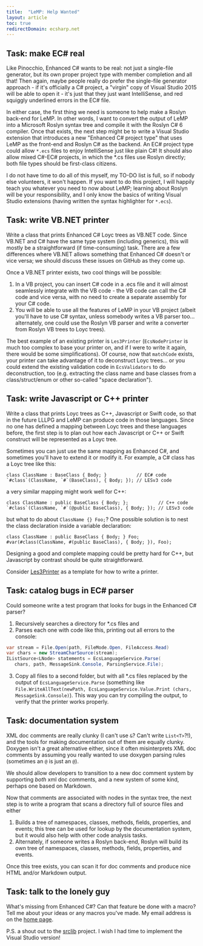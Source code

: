 ```yaml
---
title:  "LeMP: Help Wanted"
layout: article
toc: true
redirectDomain: ecsharp.net
---
```


Task: make EC# real
-------------------

Like Pinocchio, Enhanced C# wants to be real: not just a single-file generator, but its own proper project type with member completion and all that! Then again, maybe people really do prefer the single-file generator approach - if it's officially a C# project, a "virgin" copy of Visual Studio 2015 will be able to open it - it's just that they just want IntelliSense, and red squiggly underlined errors in the EC# file.

In either case, the first thing we need is someone to help make a Roslyn back-end for LeMP. In other words, I want to convert the output of LeMP into a Microsoft Roslyn syntax tree and compile it with the Roslyn C# 6 compiler. Once that exists, the next step might be to write a Visual Studio extension that introduces a new "Enhanced C# project type" that uses LeMP as the front-end and Roslyn C# as the backend. An EC# project type could allow `*.ecs` files to enjoy IntelliSense just like plain C#! It should also allow mixed C#-EC# projects, in which the *.cs files use Roslyn directly; both file types should be first-class citizens.

I do not have time to do all of this myself, my TO-DO list is full, so if nobody else volunteers, it won't happen. If you want to do this project, I will happily teach you whatever you need to now about LeMP; learning about Roslyn will be your responsibility, and I only know the basics of writing Visual Studio extensions (having written the syntax highlighter for `*.ecs`).

Task: write VB.NET printer
--------------------------

Write a class that prints Enhanced C# Loyc trees as VB.NET code. Since VB.NET and C# have the same type system (including generics), this will mostly be a straightforward (if time-consuming) task. There are a few differences where VB.NET allows something that Enhanced C# doesn't or vice versa; we should discuss these issues on GitHub as they come up.

Once a VB.NET printer exists, two cool things will be possible:

1. In a VB project, you can insert C# code in a .ecs file and it will almost seamlessly integrate with the VB code - the VB code can call the C# code and vice versa, with no need to create a separate assembly for your C# code.
2. You will be able to use all the features of LeMP in your VB project (albeit you'll have to use C# syntax, unless somebody writes a VB parser too... alternately, one could use the Roslyn VB parser and write a converter from Roslyn VB trees to Loyc trees).

The best example of an existing printer is `Les3Printer` (`EcsNodePrinter` is much too complex to base your printer on, and if I were to write it again, there would be some simplifications). Of course, now that `matchCode` exists, your printer can take advantage of it to deconstruct Loyc trees... or you could extend the existing validation code in `EcsValidators` to do deconstruction, too (e.g. extracting the class name and base classes from a class/struct/enum or other so-called "space declaration").

Task: write Javascript or C++ printer
-------------------------------------

Write a class that prints Loyc trees as C++, Javascript or Swift code, so that in the future LLLPG and LeMP can produce code in those languages. Since no one has defined a mapping between Loyc trees and these languages before, the first step is to plan out how each Javascript or C++ or Swift construct will be represented as a Loyc tree.

Sometimes you can just use the same mapping as Enhanced C#, and sometimes you'll have to extend it or modify it. For example, a C# class has a Loyc tree like this:

    class ClassName : BaseClass { Body; }           // EC# code
    `#class`(ClassName, `#`(BaseClass), { Body; }); // LESv3 code

a very similar mapping might work well for C++:

    class ClassName : public BaseClass { Body; };           // C++ code
    `#class`(ClassName, `#`(@public BaseClass), { Body; }); // LESv3 code

but what to do about `ClassName {} Foo;`? One possible solution is to nest the class declaration inside a variable declaration:

    class ClassName : public BaseClass { Body; } Foo;
    #var(#class(ClassName, #(public BaseClass), { Body; }), Foo);

Designing a good and complete mapping could be pretty hard for C++, but Javascript by contrast should be quite straightforward.

Consider [Les3Printer](https://github.com/qwertie/ecsharp/tree/master/Core/Loyc.Syntax/LES/Les3Printer.cs) as a template for how to write a printer.

Task: catalog bugs in EC# parser
--------------------------------

Could someone write a test program that looks for bugs in the Enhanced C# parser?

1. Recursively searches a directory for *.cs files and
2. Parses each one with code like this, printing out all errors to the console:

~~~csharp
var stream = File.Open(path, FileMode.Open, FileAccess.Read)
var chars = new StreamCharSource(stream);
IListSource<LNode> statements = EcsLanguageService.Parse(
   chars, path, MessageSink.Console, ParsingService.File);
~~~

3. Copy all files to a second folder, but with all *.cs files replaced by the output of `EcsLanguageService.Parse` (something like `File.WriteAllText(newPath, EcsLanguageService.Value.Print (chars, MessageSink.Console)`). This way you can try compiling the output, to verify that the printer works properly.

Task: documentation system
--------------------------

XML doc comments are really clunky (I can't use `&`? Can't write `List<T>`?!), and the tools for making documentation out of them are equally clunky. Doxygen isn't a great alternative either, since it often misinterprets XML doc comments by assuming you really wanted to use doxygen parsing rules (sometimes an `@` is just an `@`). 

We should allow developers to transition to a new doc comment system by supporting _both_ xml doc comments, and a new system of some kind, perhaps one based on Markdown.

Now that comments are associated with nodes in the syntax tree, the next step is to write a program that scans a directory full of source files and either

1. Builds a tree of namespaces, classes, methods, fields, properties, and events; this tree can be used for lookup by the documentation system, but it would also help with other code analysis tasks.
2. Alternately, if someone writes a Roslyn back-end, Roslyn will build its own tree of namespaces, classes, methods, fields, properties, and events.

Once this tree exists, you can scan it for doc comments and produce nice HTML and/or Markdown output.

Task: talk to the lonely guy
----------------------------

What's missing from Enhanced C#? Can that feature be done with a macro? Tell me about your ideas or any macros you've made. My email address is on the [home page](/).

P.S. a shout out to the [srclib](https://srclib.org/) project. I wish I had time to implement the Visual Studio version!
